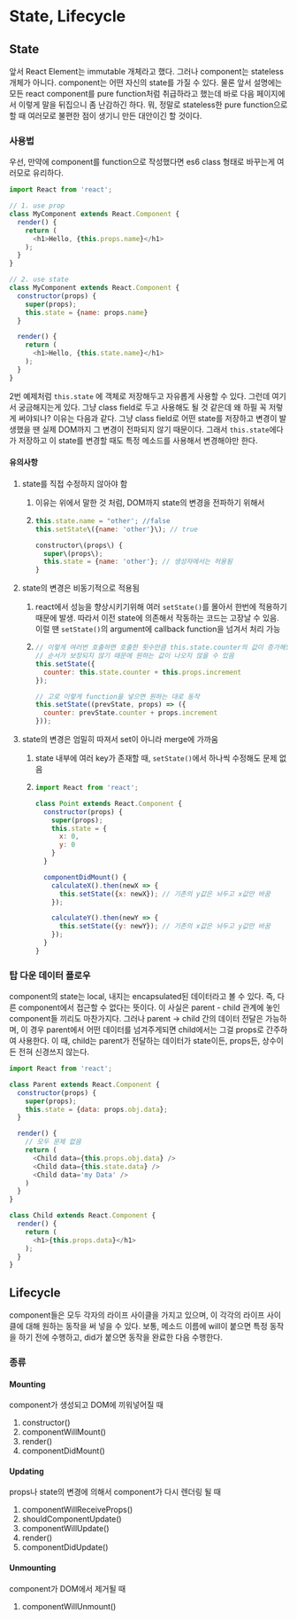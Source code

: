 # State, Lifecycle

## State

앞서 React Element는 immutable 개체라고 했다. 그러나 component는 stateless 개체가 아니다. component는 어떤 자신의 state를 가질 수 있다. 물론 앞서 설명에는 모든 react component를 pure function처럼 취급하라고 했는데 바로 다음 페이지에서 이렇게 말을 뒤집으니 좀 난감하긴 하다. 뭐, 정말로 stateless한 pure function으로 할 때 여러모로 불편한 점이 생기니 만든 대안이긴 할 것이다.

### 사용법

우선, 만약에 component를 function으로 작성했다면 es6 class 형태로 바꾸는게 여러모로 유리하다.

```js
import React from 'react';

// 1. use prop
class MyComponent extends React.Component {
  render() {
    return (
      <h1>Hello, {this.props.name}</h1>
    );
  }
}

// 2. use state
class MyComponent extends React.Component {
  constructor(props) {
    super(props);
    this.state = {name: props.name}
  }

  render() {
    return (
      <h1>Hello, {this.state.name}</h1>
    );
  }
}
```

2번 예제처럼 `this.state` 에 객체로 저장해두고 자유롭게 사용할 수 있다. 그런데 여기서 궁금해지는게 있다. 그냥 class field로 두고 사용해도 될 것 같은데 왜 하필 꼭 저렇게 써야되나? 이유는 다음과 같다. 그냥 class field로 어떤 state를 저장하고 변경이 발생했을 땐 실제 DOM까지 그 변경이 전파되지 않기 때문이다. 그래서 `this.state`에다가 저장하고 이 state를 변경할 때도 특정 메소드를 사용해서 변경해야만 한다.

#### 유의사항

1. state를 직접 수정하지 않아야 함

   1. 이유는 위에서 말한 것 처럼, DOM까지 state의 변경을 전파하기 위해서

   2. ```js
      this.state.name = "other'; //false  
      this.setState\({name: 'other'}\); // true

      constructor\(props\) {  
        super\(props\);  
        this.state = {name: 'other'}; // 생성자에서는 허용됨  
      }
      ```

2. state의 변경은 비동기적으로 적용됨

   1. react에서 성능을 향상시키기위해 여러 `setState()`를 몰아서 한번에 적용하기 때문에 발생. 따라서 이전 state에 의존해서 작동하는 코드는 고장날 수 있음. 이럴 땐 `setState()`의 argument에 callback function을 넘겨서 처리 가능

   2. ```js
      // 이렇게 여러번 호출하면 호출한 횟수만큼 this.state.counter의 값이 증가해있길 바라지만 
      // 순서가 보장되지 않기 때문에 원하는 값이 나오지 않을 수 있음
      this.setState({
        counter: this.state.counter + this.props.increment
      });

      // 고로 이렇게 function을 넣으면 원하는 대로 동작
      this.setState((prevState, props) => ({
        counter: prevState.counter + props.increment
      }));
      ```

3. state의 변경은 엄밀히 따져서 set이 아니라 merge에 가까움

   1. state 내부에 여러 key가 존재할 때, `setState()`에서 하나씩 수정해도 문제 없음

   2. ```js
      import React from 'react';

      class Point extends React.Component {
        constructor(props) {
          super(props);
          this.state = {
            x: 0,
            y: 0
          }
        }

        componentDidMount() {
          calculateX().then(newX => {
            this.setState({x: newX}); // 기존의 y값은 놔두고 x값만 바꿈
          });

          calculateY().then(newY => {
            this.setState({y: newY}); // 기존의 x값은 놔두고 y값만 바꿈
          });
        }
      }
      ```

### 탑 다운 데이터 플로우

component의 state는 local, 내지는 encapsulated된 데이터라고 볼 수 있다. 즉, 다른 component에서 접근할 수 없다는 뜻이다. 이 사실은 parent - child 관계에 놓인 component들 끼리도 마찬가지다. 그러나 parent -&gt; child 간의 데이터 전달은 가능하며, 이 경우 parent에서 어떤 데이터를 넘겨주게되면 child에서는 그걸 props로 간주하여 사용한다. 이 때, child는 parent가 전달하는 데이터가 state이든, props든, 상수이든 전혀 신경쓰지 않는다.

```js
import React from 'react';

class Parent extends React.Component {
  constructor(props) {
    super(props);
    this.state = {data: props.obj.data};
  }

  render() {
    // 모두 문제 없음
    return (
      <Child data={this.props.obj.data} />
      <Child data={this.state.data} />
      <Child data='my Data' />
    )
  }
}

class Child extends React.Component {
  render() {
    return (
      <h1>{this.props.data}</h1>
    );
  }
}
```

## Lifecycle

component들은 모두 각자의 라이프 사이클을 가지고 있으며, 이 각각의 라이프 사이클에 대해 원하는 동작을 써 넣을 수 있다. 보통, 메소드 이름에 will이 붙으면 특정 동작을 하기 전에 수행하고, did가 붙으면 동작을 완료한 다음 수행한다.

### 종류

#### Mounting

component가 생성되고 DOM에 끼워넣어질 때

1. constructor\(\)
2. componentWillMount\(\)
3. render\(\)
4. componentDidMount\(\)

#### Updating

props나 state의 변경에 의해서 component가 다시 렌더링 될 때

1. componentWillReceiveProps\(\)
2. shouldComponentUpdate\(\)
3. componentWillUpdate\(\)
4. render\(\)
5. componentDidUpdate\(\)

#### Unmounting

component가 DOM에서 제거될 때

1. componentWillUnmount\(\)



